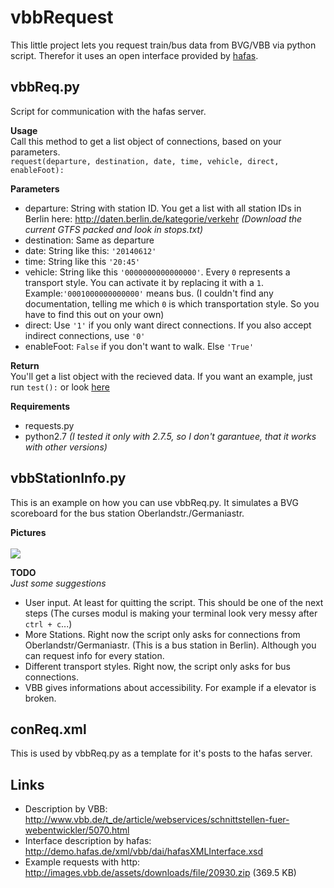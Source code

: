 vbbRequest
==========

This little project lets you request train/bus data from BVG/VBB via python script. Therefor it uses an open interface provided by [hafas](http://www.hacon.de/hafas). 

vbbReq.py
---------
Script for communication with the hafas server. 

**Usage**<br>
Call this method to get a list object of connections, based on your parameters. <br>
`request(departure, destination, date, time, vehicle, direct, enableFoot):`<br>


**Parameters**<br>
* departure: String with station ID. You get a list with all station IDs in Berlin here: http://daten.berlin.de/kategorie/verkehr *(Download the current GTFS packed and look in stops.txt)*
* destination: Same as departure
* date: String like this: `'20140612'`
* time: String like this `'20:45'`
* vehicle: String like this `'0000000000000000'`. Every `0` represents a transport style. You can activate it by replacing it with a `1`. Example:`'0001000000000000'` means bus. (I couldn't find any documentation, telling me which `0` is which transportation style. So you have to find this out on your own)
* direct: Use `'1'` if you only want direct connections. If you also accept indirect connections, use `'0'` 
* enableFoot: `False` if you don't want to walk. Else `'True'`

**Return**<br>
You'll get a list object with the recieved data. If you want an example, just run `test():` or look [here](https://github.com/pascalweiss/vbbRequest/blob/master/example_request_vbbReq.txt)
  
**Requirements** <br>
* requests.py
* python2.7 *(I tested it only with 2.7.5, so I don't garantuee, that it works with other versions)*


vbbStationInfo.py
-----------------
This is an example on how you can use vbbReq.py. It simulates a BVG scoreboard for the bus station Oberlandstr./Germaniastr.

**Pictures** <br>
<br>
![](http://www.upload-pictures.de/bild.php/57662,vbbreqscreenshotkopieJ55ZT.png) 

**TODO** <br>
*Just some suggestions*
* User input. At least for quitting the script. This should be one of the next steps (The curses modul is making your terminal look very messy after `ctrl + c`...)
* More Stations. Right now the script only asks for connections from Oberlandstr/Germaniastr. (This is a bus station in Berlin). Although you can request info for every station.
* Different transport styles. Right now, the script only asks for bus connections.
* VBB gives informations about accessibility. For example if a elevator is broken.

conReq.xml
----------
This is used by vbbReq.py as a template for it's posts to the hafas server. 


Links
-----
* Description by VBB: http://www.vbb.de/t_de/article/webservices/schnittstellen-fuer-webentwickler/5070.html
* Interface description by hafas: http://demo.hafas.de/xml/vbb/dai/hafasXMLInterface.xsd
* Example requests with http: http://images.vbb.de/assets/downloads/file/20930.zip (369.5 KB)

 

